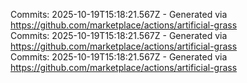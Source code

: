 Commits: 2025-10-19T15:18:21.567Z - Generated via https://github.com/marketplace/actions/artificial-grass
<br>
Commits: 2025-10-19T15:18:21.567Z - Generated via https://github.com/marketplace/actions/artificial-grass
<br>
Commits: 2025-10-19T15:18:21.567Z - Generated via https://github.com/marketplace/actions/artificial-grass
<br>
